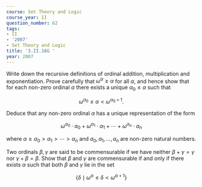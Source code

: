 ```yaml
---
course: Set Theory and Logic
course_year: II
question_number: 62
tags:
- II
- '2007'
- Set Theory and Logic
title: '3.II.16G '
year: 2007
---
```



Write down the recursive definitions of ordinal addition, multiplication and exponentiation. Prove carefully that $\omega^{\alpha} \geqslant \alpha$ for all $\alpha$, and hence show that for each non-zero ordinal $\alpha$ there exists a unique $\alpha_{0} \leqslant \alpha$ such that

$$\omega^{\alpha_{0}} \leqslant \alpha<\omega^{\alpha_{0}+1} .$$

Deduce that any non-zero ordinal $\alpha$ has a unique representation of the form

$$\omega^{\alpha_{0}} \cdot a_{0}+\omega^{\alpha_{1}} \cdot \alpha_{1}+\cdots+\omega^{\alpha_{n}} \cdot a_{n}$$

where $\alpha \geqslant \alpha_{0}>\alpha_{1}>\cdots>\alpha_{n}$ and $a_{0}, a_{1}, \ldots, a_{n}$ are non-zero natural numbers.

Two ordinals $\beta, \gamma$ are said to be commensurable if we have neither $\beta+\gamma=\gamma$ nor $\gamma+\beta=\beta$. Show that $\beta$ and $\gamma$ are commensurable if and only if there exists $\alpha$ such that both $\beta$ and $\gamma$ lie in the set

$$\left\{\delta \mid \omega^{\alpha} \leqslant \delta<\omega^{\alpha+1}\right\}$$